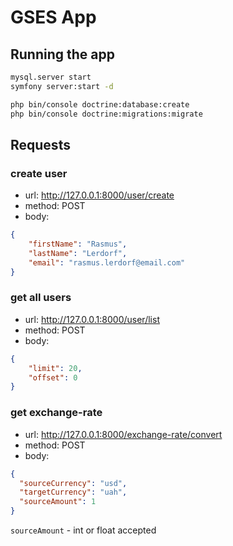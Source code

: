 # GSES App

## Running the app

```bash
mysql.server start
symfony server:start -d

php bin/console doctrine:database:create
php bin/console doctrine:migrations:migrate
```

## Requests

### create user

- url: http://127.0.0.1:8000/user/create
- method: POST
- body:
```json
{
    "firstName": "Rasmus",
    "lastName": "Lerdorf",
    "email": "rasmus.lerdorf@email.com"
}
```


### get all users

- url: http://127.0.0.1:8000/user/list
- method: POST
- body:
```json
{
    "limit": 20,
    "offset": 0
}
```


### get exchange-rate

- url: http://127.0.0.1:8000/exchange-rate/convert
- method: POST
- body:
```json
{
  "sourceCurrency": "usd",
  "targetCurrency": "uah",
  "sourceAmount": 1
}
```
`sourceAmount` - int or float accepted
